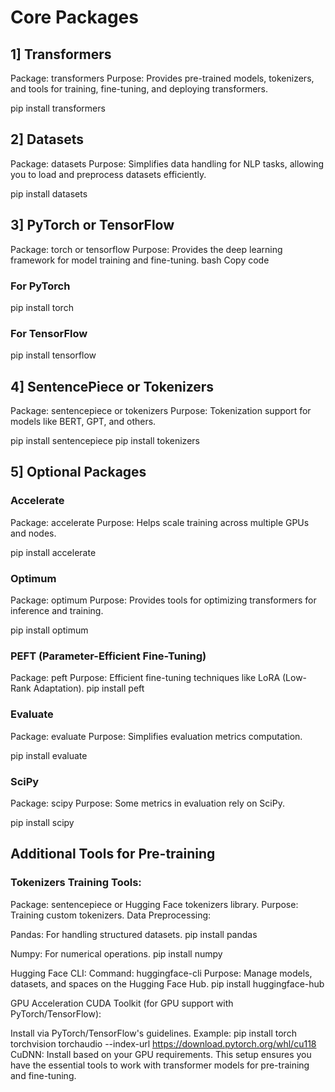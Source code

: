
# Core Packages

## 1] Transformers

Package: transformers
Purpose: Provides pre-trained models, tokenizers, and tools for training, fine-tuning, and deploying transformers.

pip install transformers


## 2] Datasets

Package: datasets
Purpose: Simplifies data handling for NLP tasks, allowing you to load and preprocess datasets efficiently.

pip install datasets


## 3] PyTorch or TensorFlow

Package: torch or tensorflow
Purpose: Provides the deep learning framework for model training and fine-tuning.
bash
Copy code

### For PyTorch
pip install torch

### For TensorFlow
pip install tensorflow


## 4] SentencePiece or Tokenizers

Package: sentencepiece or tokenizers
Purpose: Tokenization support for models like BERT, GPT, and others.

pip install sentencepiece
pip install tokenizers


## 5] Optional Packages

### Accelerate

Package: accelerate
Purpose: Helps scale training across multiple GPUs and nodes.

pip install accelerate

### Optimum

Package: optimum
Purpose: Provides tools for optimizing transformers for inference and training.

pip install optimum

### PEFT (Parameter-Efficient Fine-Tuning)

Package: peft
Purpose: Efficient fine-tuning techniques like LoRA (Low-Rank Adaptation).
pip install peft

### Evaluate

Package: evaluate
Purpose: Simplifies evaluation metrics computation.

pip install evaluate

### SciPy

Package: scipy
Purpose: Some metrics in evaluation rely on SciPy.

pip install scipy

## Additional Tools for Pre-training

### Tokenizers Training Tools:

Package: sentencepiece or Hugging Face tokenizers library.
Purpose: Training custom tokenizers.
Data Preprocessing:

Pandas: For handling structured datasets.
pip install pandas

Numpy: For numerical operations.
pip install numpy

Hugging Face CLI:
Command: huggingface-cli
Purpose: Manage models, datasets, and spaces on the Hugging Face Hub.
pip install huggingface-hub

GPU Acceleration
CUDA Toolkit (for GPU support with PyTorch/TensorFlow):

Install via PyTorch/TensorFlow's guidelines.
Example:
pip install torch torchvision torchaudio --index-url https://download.pytorch.org/whl/cu118
CuDNN: Install based on your GPU requirements.
This setup ensures you have the essential tools to work with transformer models for pre-training and fine-tuning.

